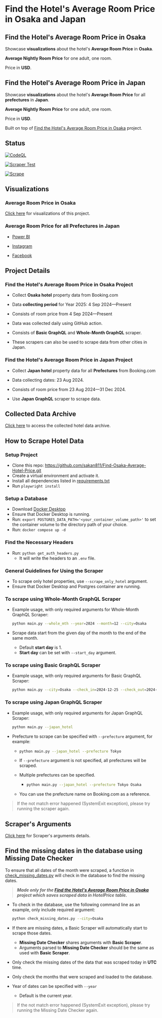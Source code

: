 # Find the Hotel's Average Room Price in Osaka and Japan

## Find the Hotel's Average Room Price in Osaka

Showcase **visualizations** about the hotel's **Average Room Price** in **Osaka**.

 **Average Nightly Room Price** for one adult, one room.

Price in **USD**.

## Find the Hotel's Average Room Price in Japan

Showcase **visualizations** about the hotel's **Average Room Price** for all **prefectures** in **Japan**.

 **Average Nightly Room Price** for one adult, one room.

Price in **USD**.

Built on top of [Find the Hotel's Average Room Price in Osaka](#find-the-hotels-average-room-price-in-osaka) project.

## Status

[![CodeQL](https://github.com/sakan811/Find-Osaka-Average-Hotel-Price/actions/workflows/codeql.yml/badge.svg)](https://github.com/sakan811/Find-Osaka-Average-Hotel-Price/actions/workflows/codeql.yml)

[![Scraper Test](https://github.com/sakan811/Find-Osaka-Average-Hotel-Price/actions/workflows/scraper-test.yml/badge.svg)](https://github.com/sakan811/Find-Osaka-Average-Hotel-Price/actions/workflows/scraper-test.yml)  

[![Scrape](https://github.com/sakan811/Find-Osaka-Average-Hotel-Price/actions/workflows/scrape.yml/badge.svg)](https://github.com/sakan811/Find-Osaka-Average-Hotel-Price/actions/workflows/scrape.yml)

## Visualizations

### Average Room Price in Osaka

[Click here](docs/VISUALS.md) for visualizations of this project.

### Average Room Price for all Prefectures in Japan

* [Power BI](https://app.powerbi.com/view?r=eyJrIjoiZjIwNWExZTktZTFmYi00YmY2LWE1NmQtYWQ5NWFhMjhmNzM0IiwidCI6ImZlMzViMTA3LTdjMmYtNGNjMy1hZDYzLTA2NTY0MzcyMDg3OCIsImMiOjEwfQ%3D%3D)  

* [Instagram](https://www.instagram.com/p/C_nnLTmuB8b/?utm_source=ig_web_copy_link&igsh=MzRlODBiNWFlZA==)  

* [Facebook](https://www.facebook.com/share/p/vAER9MMiZm6anSd2/)

## Project Details

### Find the Hotel's Average Room Price in Osaka Project

* Collect **Osaka hotel** property data from Booking.com

* Data **collecting period** for Year 2025: 4 Sep 2024—Present

* Consists of room price from 4 Sep 2024—Present

* Data was collected daily using GitHub action.

* Consists of **Basic GraphQL** and **Whole-Month GraphQL** scraper.

* These scrapers can also be used to scrape data from other cities in Japan.

### Find the Hotel's Average Room Price in Japan Project

* Collect **Japan hotel** property data for all **Prefectures** from Booking.com

* Data collecting dates: 23 Aug 2024.

* Consists of room price from 23 Aug 2024—31 Dec 2024.

* Use **Japan GraphQL** scraper to scrape data.

## Collected Data Archive

[Click here](docs/DATA.md) to access the collected hotel data archive.

## How to Scrape Hotel Data

### Setup Project

* Clone this repo: <https://github.com/sakan811/Find-Osaka-Average-Hotel-Price.git>
* Create a virtual environment and activate it.
* Install all dependencies listed in [requirements.txt](requirements.txt)
* Run `playwright install`

### Setup a Database

* Download [Docker Desktop](https://www.docker.com/products/docker-desktop)
* Ensure that Docker Desktop is running.
* Run: `export POSTGRES_DATA_PATH='<your_container_volume_path>'` to set the container volume
  to the directory path of your choice.
* Run: `docker compose up -d`

### Find the Necessary Headers

* Run: `python get_auth_headers.py`
  * It will write the headers to an `.env` file.

### General Guidelines for Using the Scraper

* To scrape only hotel properties, use `--scrape_only_hotel` argument.
* Ensure that Docker Desktop and Postgres container are running.

### To scrape using Whole-Month GraphQL Scraper

* Example usage, with only required arguments for Whole-Month GraphQL Scraper:

  ```bash
  python main.py --whole_mth --year=2024 --month=12 --city=Osaka
  ```

* Scrape data start from the given day of the month to the end of the same month.
  * Default **start day** is 1.
  * **Start day** can be set with `--start_day` argument.

### To scrape using Basic GraphQL Scraper

* Example usage, with only required arguments for Basic GraphQL Scraper:

  ```bash
  python main.py --city=Osaka --check_in=2024-12-25 --check_out=2024-12-26 --scraper              
  ```

### To scrape using Japan GraphQL Scraper

* Example usage, with only required arguments for Japan GraphQL Scraper:

  ```bash
  python main.py --japan_hotel
  ```

* Prefecture to scrape can be specified with `--prefecture` argument, for example:

  * ```bash
    python main.py --japan_hotel --prefecture Tokyo
    ```

  * If `--prefecture` argument is not specified, all prefectures will be scraped.
  * Multiple prefectures can be specified.

    * ```bash
      python main.py --japan_hotel --prefecture Tokyo Osaka
      ```

  * You can use the prefecture name on Booking.com as a reference.

> If the not match error happened (SystemExit exception), please try running the scraper again.

## Scraper's Arguments

[Click here](docs/SCRAPER_ARGS.md) for Scraper's arguments details.

## Find the missing dates in the database using Missing Date Checker

To ensure that all dates of the month were scraped, a function in
[check_missing_dates.py](check_missing_dates.py) will check in the database to find the missing dates.

> _**Made only for the [Find the Hotel's Average Room Price in Osaka](#find-the-hotels-average-room-price-in-osaka) project
  which saves scraped data in HotelPrice table.**_

* To check in the database, use the following command line as an example, only include required argument:

  ```bash
  python check_missing_dates.py --city=Osaka
  ```

* If there are missing dates, a Basic Scraper will automatically start to scrape those dates.
  * **Missing Date Checker** shares arguments with **Basic Scraper**.
  * Arguments parsed to **Missing Date Checker** should be the same as used with **Basic Scraper**.
* Only check the missing dates of the data that was scraped today in **UTC** time.
* Only check the months that were scraped and loaded to the database.
* Year of dates can be specified with `--year`
  * Default is the current year.

> If the not match error happened (SystemExit exception), please try running the Missing Date Checker again.

